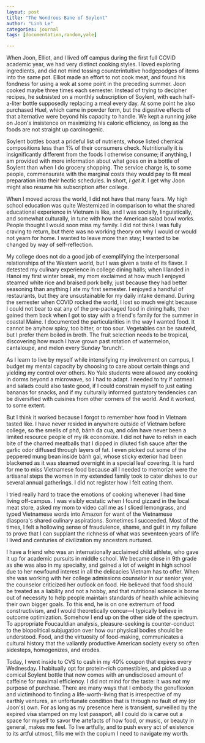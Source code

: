 ```yaml
---
layout: post
title: "The Wondrous Bane of Soylent"
author: "Linh Le"
categories: journal
tags: [documentation,random,yale]

---
```


When Joon, Elliot, and I lived off campus during the first full COVID academic year, we had very distinct cooking styles. I loved exploring ingredients, and did not mind tossing counterintuitive hodgepodges of items into the same pot. Elliot made an effort to not cook meat, and found his fondness for using a wok at some point in the preceding summer. Joon cooked maybe three times each semester. Instead of trying to decipher recipes, he subsisted on a monthly subscription of Soylent, with each half-a-liter bottle supposedly replacing a meal every day. At some point he also purchased Huel, which came in powder form, but the digestive effects of that alternative were beyond his capacity to handle. We kept a running joke on Joon's insistence on maximizing his caloric efficiency, as long as the foods are not straight up carcinogenic.

Soylent bottles boast a prideful list of nutrients, whose listed chemical compositions less than 1% of their consumers check. Nutritionally it is insignificantly different from the foods I otherwise consume; if anything, I am provided with more information about what goes on in a bottle of Soylent than when I do grocery shopping. The service charge is, to some people, commensurate with the marginal costs they would pay to fit meal preparation into their hectic schedules. In short, <em>I get it</em>. I get why Joon might also resume his subscription after college.

When I moved across the world, I did not have that many fears. My high school education was quite Westernized in comparison to what the shared educational experience in Vietnam is like, and I was socially, linguistically, and somewhat culturally, in tune with how the American salad bowl works. People thought I would soon miss my family. I did not think I was fully craving to return, but there was no working theory on why I would or would not yearn for home. I wanted to leave more than stay; I wanted to be changed by way of self-reflection.

My college does not do a good job of exemplifying the interpersonal relationships of the Western world, but I was given a taste of its flavor. I detested my culinary experience in college dining halls; when I landed in Hanoi my first winter break, my mom exclaimed at how much I enjoyed steamed white rice and braised pork belly, just because they had better seasoning than anything I ate my first semester. I enjoyed a handful of restaurants, but they are unsustainable for my daily intake demand. During the semester when COVID rocked the world, I lost so much weight because I could not bear to eat any of the pre-packaged food in dining halls, then gained them back when I got to stay with a friend's family for the summer in coastal Maine. I documented the particularities in the way I wanted food. It cannot be anyhow spicy, too bitter, or too sour. Vegetables can be sauteéd, but I prefer them boiled in broth. The fruit selection needs to be tropical, discovering how much I have grown past rotation of watermelon, cantaloupe, and melon every Sunday 'brunch'.

As I learn to live by myself while intensifying my involvement on campus, I budget my mental capacity by choosing to care about certain things and yielding my control over others. No Yale students were allowed any cooking in dorms beyond a microwave, so I had to adapt. I needed to try if oatmeal and salads could also taste good, if I could constrain myself to just eating bananas for snacks, and if my culturally informed gustatory tendencies can be diversified with cuisines from other corners of the world. And it worked, to some extent.

But I think it worked because I forgot to remember how food in Vietnam tasted like. I have never resided in anywhere outside of Vietnam before college, so the smells of phở, bánh đa cua, and cốm have never been a limited resource people of my ilk economize. I did not have to relish in each bite of the charred meatballs that I dipped in diluted fish sauce after the garlic odor diffused through layers of fat. I even picked out some of the peppered mung bean inside bánh gai, whose sticky exterior had been blackened as it was steamed overnight in a special leaf covering. It is hard for me to miss Vietnamese food because all I needed to memorize were the artisanal steps the women in my extended family took to cater dishes to our several annual gatherings. I did not register how I felt eating them.

I tried really hard to trace the emotions of cooking whenever I had time living off-campus. I was visibly ecstatic when I found gizzard in the local meat store, asked my mom to video call me as I sliced lemongrass, and typed Vietnamese words into Amazon for want of the Vietnamese diaspora's shared culinary aspirations. Sometimes I succeeded. Most of the times, I felt a hollowing sense of fraudulence, shame, and guilt in my failure to prove that I can supplant the richness of what was seventeen years of life I lived and centuries of civilization my ancestors nurtured.

I have a friend who was an internationally acclaimed child athlete, who gave it up for academic pursuits in middle school. We became close in 9th grade as she was also in my specialty, and gained a lot of weight in high school due to her newfound interest in all the delicacies Vietnam has to offer. When she was working with her college admissions counselor in our senior year, the counselor criticized her outlook on food. He believed that food should be treated as a liability and not a hobby, and that nutritional science is borne out of necessity to help people maintain standards of health while achieving their own bigger goals. To this end, he is on one extremum of food constructivism, and I would theoretically concur—I typically believe in outcome optimization. Somehow I end up on the other side of the spectrum. To appropriate Foucauldian analysis, pleasure-seeking is counter-conduct to the biopolitical subjugation over how our physical bodies should be understood. Food, and the virtuosity of food-making, communicates a cultural history that the valiantly productive American society every so often sidesteps, homogenizes, and erodes.

Today, I went inside to CVS to cash in my 40% coupon that expires every Wednesday. I habitually opt for protein-rich comestibles, and picked up a comical Soylent bottle that now comes with an undisclosed amount of caffeine for maximal efficiency. I did not mind for the taste: it was not my purpose of purchase. There are many ways that I embody the genuflexion and victimhood to finding a life-worth-living that is irrespective of my earthly ventures, an unfortunate condition that is through no fault of my (or Joon's) own. For as long as my presence here is transient, surveilled by the expired visa stamped on my lost passport, all I could do is carve out a space for myself to savor the artefacts of how food, or music, or beauty in general, makes me feel. To live artfully, and to push every act of existence to its artful utmost, fills me with the copium I need to navigate my worth.
